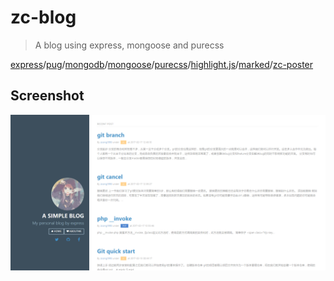 # zc-blog

> A blog using express, mongoose and purecss

[express](https://github.com/expressjs/express)/[pug](https://github.com/pugjs/pug)/[mongodb](https://docs.mongodb.com/)/[mongoose](https://github.com/Automattic/mongoose)/[purecss](https://purecss.io/)/[highlight.js](https://github.com/isagalaev/highlight.js)/[marked](https://github.com/chjj/marked)/[zc-poster](https://github.com/zcong1993/zc-poster)

## Screenshot
[![Screenshot](/media/screenshot.png)](http://blog.zcong.moe/)
